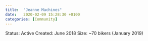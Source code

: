 ```yaml
---
title:  "Jeanne Machines"
date:   2020-02-09 15:28:30 +0100
categories: [Community]
---
```


Status: Active
Created: June 2018
Size: ~70 bikers (January 2019)

